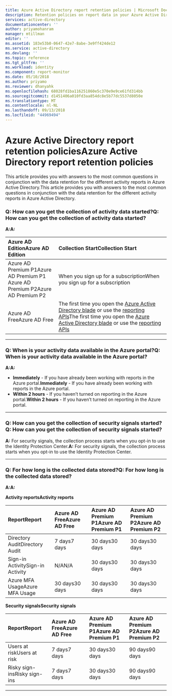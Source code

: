```yaml
---
title: Azure Active Directory report retention policies | Microsoft Docs
description: Retention policies on report data in your Azure Active Directory
services: active-directory
documentationcenter: ''
author: priyamohanram
manager: mtillman
editor: ''
ms.assetid: 183e53b0-0647-42e7-8abe-3e9ff424de12
ms.service: active-directory
ms.devlang: ''
ms.topic: reference
ms.tgt_pltfrm: ''
ms.workload: identity
ms.component: report-monitor
ms.date: 05/10/2018
ms.author: priyamo
ms.reviewer: dhanyahk
ms.openlocfilehash: 68028fd1ba116251860e5c370e9e9ce61fd314bb
ms.sourcegitcommit: d1451406a010fd3aa854dc8e5b77dc5537d8050e
ms.translationtype: MT
ms.contentlocale: nl-NL
ms.lasthandoff: 09/13/2018
ms.locfileid: "44969494"
---
```

# <a name="azure-active-directory-report-retention-policies"></a><span data-ttu-id="e1195-103">Azure Active Directory report retention policies</span><span class="sxs-lookup"><span data-stu-id="e1195-103">Azure Active Directory report retention policies</span></span>


<span data-ttu-id="e1195-104">This article provides you with answers to the most common questions in conjunction with the data retention for the different activity reports in Azure Active Directory.</span><span class="sxs-lookup"><span data-stu-id="e1195-104">This article provides you with answers to the most common questions in conjunction with the data retention for the different activity reports in Azure Active Directory.</span></span> 

### <a name="q-how-can-you-get-the-collection-of-activity-data-started"></a><span data-ttu-id="e1195-105">Q: How can you get the collection of activity data started?</span><span class="sxs-lookup"><span data-stu-id="e1195-105">Q: How can you get the collection of activity data started?</span></span>

<span data-ttu-id="e1195-106">**A:**</span><span class="sxs-lookup"><span data-stu-id="e1195-106">**A:**</span></span>

| <span data-ttu-id="e1195-107">Azure AD Edition</span><span class="sxs-lookup"><span data-stu-id="e1195-107">Azure AD Edition</span></span> | <span data-ttu-id="e1195-108">Collection Start</span><span class="sxs-lookup"><span data-stu-id="e1195-108">Collection Start</span></span> |
| :--              | :--   |
| <span data-ttu-id="e1195-109">Azure AD Premium P1</span><span class="sxs-lookup"><span data-stu-id="e1195-109">Azure AD Premium P1</span></span> <br /> <span data-ttu-id="e1195-110">Azure AD Premium P2</span><span class="sxs-lookup"><span data-stu-id="e1195-110">Azure AD Premium P2</span></span> | <span data-ttu-id="e1195-111">When you sign up for a subscription</span><span class="sxs-lookup"><span data-stu-id="e1195-111">When you sign up for a subscription</span></span> |
| <span data-ttu-id="e1195-112">Azure AD Free</span><span class="sxs-lookup"><span data-stu-id="e1195-112">Azure AD Free</span></span> | <span data-ttu-id="e1195-113">The first time you open the [Azure Active Directory blade](https://ms.portal.azure.com/#blade/Microsoft_AAD_IAM/ActiveDirectoryMenuBlade/Overview) or use the [reporting APIs](https://aka.ms/aadreports)</span><span class="sxs-lookup"><span data-stu-id="e1195-113">The first time you open the [Azure Active Directory blade](https://ms.portal.azure.com/#blade/Microsoft_AAD_IAM/ActiveDirectoryMenuBlade/Overview) or use the [reporting APIs](https://aka.ms/aadreports)</span></span>  |

---
### <a name="q-when-is-your-activity-data-available-in-the-azure-portal"></a><span data-ttu-id="e1195-114">Q: When is your activity data available in the Azure portal?</span><span class="sxs-lookup"><span data-stu-id="e1195-114">Q: When is your activity data available in the Azure portal?</span></span>

<span data-ttu-id="e1195-115">**A:**</span><span class="sxs-lookup"><span data-stu-id="e1195-115">**A:**</span></span>

- <span data-ttu-id="e1195-116">**Immediately** - If you have already been working with reports in the Azure portal.</span><span class="sxs-lookup"><span data-stu-id="e1195-116">**Immediately** - If you have already been working with reports in the Azure portal.</span></span>
- <span data-ttu-id="e1195-117">**Within 2 hours** - If you haven’t turned on reporting in the Azure portal.</span><span class="sxs-lookup"><span data-stu-id="e1195-117">**Within 2 hours** - If you haven’t turned on reporting in the Azure portal.</span></span>

---

### <a name="q-how-can-you-get-the-collection-of-security-signals-started"></a><span data-ttu-id="e1195-118">Q: How can you get the collection of security signals started?</span><span class="sxs-lookup"><span data-stu-id="e1195-118">Q: How can you get the collection of security signals started?</span></span>  

<span data-ttu-id="e1195-119">**A:** For security signals, the collection process starts when you opt-in to use the Identity Protection Center.</span><span class="sxs-lookup"><span data-stu-id="e1195-119">**A:** For security signals, the collection process starts when you opt-in to use the Identity Protection Center.</span></span> 


---

### <a name="q-for-how-long-is-the-collected-data-stored"></a><span data-ttu-id="e1195-120">Q: For how long is the collected data stored?</span><span class="sxs-lookup"><span data-stu-id="e1195-120">Q: For how long is the collected data stored?</span></span>

<span data-ttu-id="e1195-121">**A:**</span><span class="sxs-lookup"><span data-stu-id="e1195-121">**A:**</span></span>

<span data-ttu-id="e1195-122">**Activity reports**</span><span class="sxs-lookup"><span data-stu-id="e1195-122">**Activity reports**</span></span>    

| <span data-ttu-id="e1195-123">Report</span><span class="sxs-lookup"><span data-stu-id="e1195-123">Report</span></span>                 | <span data-ttu-id="e1195-124">Azure AD Free</span><span class="sxs-lookup"><span data-stu-id="e1195-124">Azure AD Free</span></span> | <span data-ttu-id="e1195-125">Azure AD Premium P1</span><span class="sxs-lookup"><span data-stu-id="e1195-125">Azure AD Premium P1</span></span> | <span data-ttu-id="e1195-126">Azure AD Premium P2</span><span class="sxs-lookup"><span data-stu-id="e1195-126">Azure AD Premium P2</span></span> |
| :--                    | :--           | :--                 | :--                 |
| <span data-ttu-id="e1195-127">Directory Audit</span><span class="sxs-lookup"><span data-stu-id="e1195-127">Directory Audit</span></span>        | <span data-ttu-id="e1195-128">7 days</span><span class="sxs-lookup"><span data-stu-id="e1195-128">7 days</span></span>        | <span data-ttu-id="e1195-129">30 days</span><span class="sxs-lookup"><span data-stu-id="e1195-129">30 days</span></span>             | <span data-ttu-id="e1195-130">30 days</span><span class="sxs-lookup"><span data-stu-id="e1195-130">30 days</span></span>             |
| <span data-ttu-id="e1195-131">Sign-in Activity</span><span class="sxs-lookup"><span data-stu-id="e1195-131">Sign-in Activity</span></span>       | <span data-ttu-id="e1195-132">N/A</span><span class="sxs-lookup"><span data-stu-id="e1195-132">N/A</span></span>           | <span data-ttu-id="e1195-133">30 days</span><span class="sxs-lookup"><span data-stu-id="e1195-133">30 days</span></span>             | <span data-ttu-id="e1195-134">30 days</span><span class="sxs-lookup"><span data-stu-id="e1195-134">30 days</span></span>             |
| <span data-ttu-id="e1195-135">Azure MFA Usage</span><span class="sxs-lookup"><span data-stu-id="e1195-135">Azure MFA Usage</span></span>        | <span data-ttu-id="e1195-136">30 days</span><span class="sxs-lookup"><span data-stu-id="e1195-136">30 days</span></span>       | <span data-ttu-id="e1195-137">30 days</span><span class="sxs-lookup"><span data-stu-id="e1195-137">30 days</span></span>             | <span data-ttu-id="e1195-138">30 days</span><span class="sxs-lookup"><span data-stu-id="e1195-138">30 days</span></span>             |

<span data-ttu-id="e1195-139">**Security signals**</span><span class="sxs-lookup"><span data-stu-id="e1195-139">**Security signals**</span></span>

| <span data-ttu-id="e1195-140">Report</span><span class="sxs-lookup"><span data-stu-id="e1195-140">Report</span></span>         | <span data-ttu-id="e1195-141">Azure AD Free</span><span class="sxs-lookup"><span data-stu-id="e1195-141">Azure AD Free</span></span> | <span data-ttu-id="e1195-142">Azure AD Premium P1</span><span class="sxs-lookup"><span data-stu-id="e1195-142">Azure AD Premium P1</span></span> | <span data-ttu-id="e1195-143">Azure AD Premium P2</span><span class="sxs-lookup"><span data-stu-id="e1195-143">Azure AD Premium P2</span></span> |
| :--            | :--           | :--                 | :--                 |
| <span data-ttu-id="e1195-144">Users at risk</span><span class="sxs-lookup"><span data-stu-id="e1195-144">Users at risk</span></span>  | <span data-ttu-id="e1195-145">7 days</span><span class="sxs-lookup"><span data-stu-id="e1195-145">7 days</span></span>        | <span data-ttu-id="e1195-146">30 days</span><span class="sxs-lookup"><span data-stu-id="e1195-146">30 days</span></span>             | <span data-ttu-id="e1195-147">90 days</span><span class="sxs-lookup"><span data-stu-id="e1195-147">90 days</span></span>             |
| <span data-ttu-id="e1195-148">Risky sign-ins</span><span class="sxs-lookup"><span data-stu-id="e1195-148">Risky sign-ins</span></span> | <span data-ttu-id="e1195-149">7 days</span><span class="sxs-lookup"><span data-stu-id="e1195-149">7 days</span></span>        | <span data-ttu-id="e1195-150">30 days</span><span class="sxs-lookup"><span data-stu-id="e1195-150">30 days</span></span>             | <span data-ttu-id="e1195-151">90 days</span><span class="sxs-lookup"><span data-stu-id="e1195-151">90 days</span></span>             |

---
